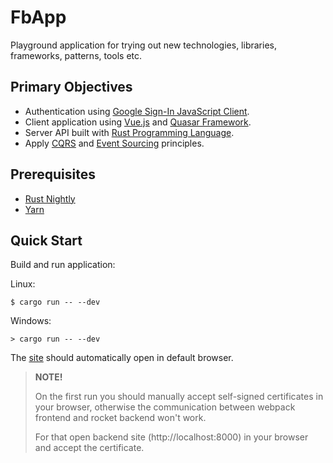 # FbApp

Playground application for trying out new technologies, libraries, frameworks, patterns, tools etc.


## Primary Objectives ##

* Authentication using [Google Sign-In JavaScript Client](https://developers.google.com/identity/sign-in/web/reference).
* Client application using [Vue.js](https://vuejs.org/) and [Quasar Framework](http://quasar-framework.org).
* Server API built with [Rust Programming Language](https://www.rust-lang.org/en-US/).
* Apply [CQRS](https://martinfowler.com/bliki/CQRS.html) and [Event Sourcing](https://martinfowler.com/eaaDev/EventSourcing.html) principles.


## Prerequisites ##

* [Rust Nightly](https://www.rust-lang.org/en-US/)
* [Yarn](https://yarnpkg.com/en/)


## Quick Start ##

Build and run application:

Linux:

```shell
$ cargo run -- --dev
```

Windows:

```DOS
> cargo run -- --dev
```

The [site](http://localhost:8080) should automatically open in default browser.

> **NOTE!**
>
> On the first run you should manually accept self-signed certificates in your browser, otherwise
> the communication between webpack frontend and rocket backend won't work.
>
> For that open backend site (http://localhost:8000) in your browser and accept the certificate.
